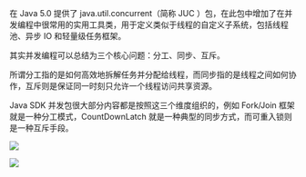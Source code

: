 在 Java 5.0 提供了 java.util.concurrent（简称 JUC ）包，在此包中增加了在并发编程中很常用的实用工具类，用于定义类似于线程的自定义子系统，包括线程池、异步 IO 和轻量级任务框架。



其实并发编程可以总结为三个核心问题：分工、同步、互斥。

所谓分工指的是如何高效地拆解任务并分配给线程，而同步指的是线程之间如何协作，互斥则是保证同一时刻只允许一个线程访问共享资源。

Java SDK 并发包很大部分内容都是按照这三个维度组织的，例如 Fork/Join 框架就是一种分工模式，CountDownLatch 就是一种典型的同步方式，而可重入锁则是一种互斥手段。

![](https://cdn.jsdelivr.net/gh/Jstarfish/picBed/juc/SouthEast.jpeg)

![](https://tva1.sinaimg.cn/large/0081Kckwly1gkc498bgkkj310r0u0dhr.jpg)

